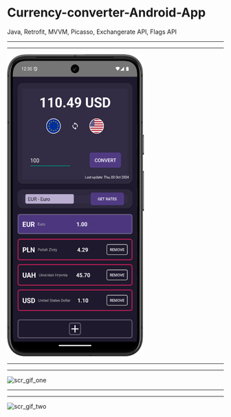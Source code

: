 # Currency-converter-Android-App

Java, Retrofit, MVVM, Picasso, Exchangerate API, Flags API

_________________________
_________________________

<img src="readmeSrc/scrOne.png" alt="scrOne" width="318" height="702" />

_________________________
_________________________

<img src="readmeSrc/scr_gif_one.gif" alt="scr_gif_one" width="318" height="702" />

_________________________
_________________________

<img src="readmeSrc/scr_gif_two.gif" alt="scr_gif_two" width="318" height="702" />